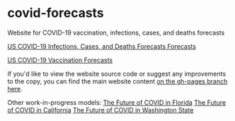 # covid-forecasts
Website for COVID-19 vaccination, infections, cases, and deaths forecasts

[US COVID-19 Infections, Cases, and Deaths Forecasts Forecasts](https://scottleibrand.github.io/covid-forecasts/cases.html)

[US COVID-19 Vaccination Forecasts](https://scottleibrand.github.io/covid-forecasts/vaccine.html)

If you'd like to view the website source code or suggest any improvements to the copy, you can find the main website content [on the gh-pages branch here](https://github.com/scottleibrand/covid-forecasts/tree/gh-pages).

Other work-in-progress models:
[The Future of COVID in Florida](https://my.causal.app/models/27630)
[The Future of COVID in California](https://my.causal.app/models/27738)
[The Future of COVID in Washington State](https://my.causal.app/models/27637)
